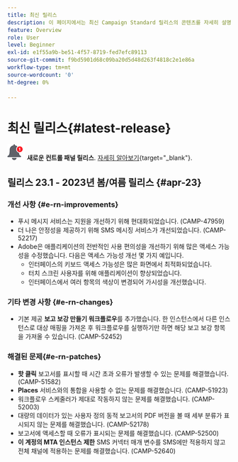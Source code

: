 ```yaml
---
title: 최신 릴리스
description: 이 페이지에서는 최신 Campaign Standard 릴리스의 콘텐츠를 자세히 설명합니다
feature: Overview
role: User
level: Beginner
exl-id: e1f55a9b-be51-4f57-8719-fed7efc89113
source-git-commit: f9bd5901d68c09ba20d5d48d263f4818c2e1e86a
workflow-type: tm+mt
source-wordcount: '0'
ht-degree: 0%

---
```



# 최신 릴리스{#latest-release}

![컨트롤 패널](assets/do-not-localize/cp-icon.png) **새로운 컨트롤 패널 릴리스**. [자세히 알아보기](https://experienceleague.adobe.com/docs/control-panel/using/release-notes.html?lang=ko){target="_blank"}.

## 릴리스 23.1 - 2023년 봄/여름 릴리스 {#apr-23}

### 개선 사항 {#e-rn-improvements}

* 푸시 메시지 서비스는 지원을 개선하기 위해 현대화되었습니다. (CAMP-47959)
* 더 나은 안정성을 제공하기 위해 SMS 메시징 서비스가 개선되었습니다. (CAMP-52217)
* Adobe은 애플리케이션의 전반적인 사용 편의성을 개선하기 위해 많은 액세스 가능성을 수정했습니다. 다음은 액세스 가능성 개선 몇 가지 예입니다.
   * 인터페이스의 키보드 액세스 가능성은 많은 화면에서 최적화되었습니다.
   * 터치 스크린 사용자를 위해 애플리케이션이 향상되었습니다.
   * 인터페이스에서 여러 항목의 색상이 변경되어 가시성을 개선했습니다.

### 기타 변경 사항 {#e-rn-changes}

* 기본 제공 **보고 보강 만들기 워크플로우**&#x200B;를 추가했습니다. 한 인스턴스에서 다른 인스턴스로 대상 매핑을 가져온 후 워크플로우를 실행하기만 하면 해당 보고 보강 항목을 가져올 수 있습니다. (CAMP-52452)

### 해결된 문제{#e-rn-patches}

* **핫 클릭** 보고서를 표시할 때 시간 초과 오류가 발생할 수 있는 문제를 해결했습니다. (CAMP-51582)
* **Places** 서비스와의 통합을 사용할 수 없는 문제를 해결했습니다. (CAMP-51923)
* 워크플로우 스케줄러가 제대로 작동하지 않는 문제를 해결했습니다. (CAMP-52003)
* 대량의 데이터가 있는 사용자 정의 동적 보고서의 PDF 버전을 볼 때 세부 분류가 표시되지 않는 문제를 해결했습니다. (CAMP-52178)
* 보고서에 액세스할 때 오류가 표시되는 문제를 해결했습니다. (CAMP-52500)
* **이 계정의 MTA 인스턴스 제한** SMS 커넥터 매개 변수를 SMS에만 적용하지 않고 전체 채널에 적용하는 문제를 해결했습니다. (CAMP-52640)
